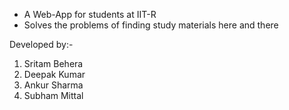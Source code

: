 - A Web-App for students at IIT-R
- Solves the problems of finding study materials here and there

Developed by:-

1. Sritam Behera
2. Deepak Kumar
3. Ankur Sharma
4. Subham Mittal
